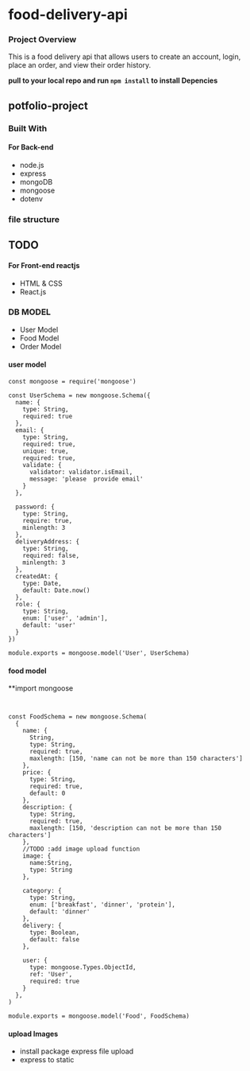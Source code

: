 # food-delivery-api

### Project Overview

This is a food delivery api that allows users to create an account, login, place an order, and view their order history.

**pull to your local repo and run `npm install` to install Depencies**

## potfolio-project

### Built With

#### For Back-end

- node.js
- express
- mongoDB
- mongoose
- dotenv



### file structure

## TODO

#### For Front-end reactjs

- HTML & CSS
- React.js

### DB MODEL

- User Model
- Food Model
- Order Model

#### user  model
```
const mongoose = require('mongoose')

const UserSchema = new mongoose.Schema({
  name: {
    type: String,
    required: true
  },
  email: {
    type: String,
    required: true,
    unique: true,
    required: true,
    validate: {
      validator: validator.isEmail,
      message: 'please  provide email'
    }
  },

  password: {
    type: String,
    require: true,
    minlength: 3
  },
  deliveryAddress: {
    type: String,
    required: false,
    minlength: 3
  },
  createdAt: {
    type: Date,
    default: Date.now()
  },
  role: {
    type: String,
    enum: ['user', 'admin'],
    default: 'user'
  }
})

module.exports = mongoose.model('User', UserSchema)
```
#### food model
**import  mongoose
```


const FoodSchema = new mongoose.Schema(
  {
    name: {
      String,
      type: String,
      required: true,
      maxlength: [150, 'name can not be more than 150 characters']
    },
    price: {
      type: String,
      required: true,
      default: 0
    },
    description: {
      type: String,
      required: true,
      maxlength: [150, 'description can not be more than 150 characters']
    },
    //TODO :add image upload function
    image: {
      name:String,
      type: String
    },

    category: {
      type: String,
      enum: ['breakfast', 'dinner', 'protein'],
      default: 'dinner'
    },
    delivery: {
      type: Boolean,
      default: false
    },

    user: {
      type: mongoose.Types.ObjectId,
      ref: 'User',
      required: true
    }
  },
)

module.exports = mongoose.model('Food', FoodSchema)

```






#### upload Images
 - install package express file  upload
 - express  to static